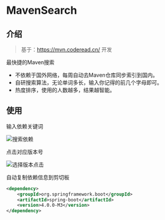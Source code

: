 # MavenSearch

## 介绍

> 基于：https://mvn.coderead.cn/ 开发

最快捷的Maven搜索
- 不依赖于国外网络，每周自动去Maven仓库同步索引到国内。
- 自研搜索算法，无论单词多长，输入你记得的前几个字母即可。
- 热度排序，使用的人数越多，结果越智能。

## 使用

输入依赖关键词

![搜索依赖](https://picx.zhimg.com/v2-4f3287153c9f8fa9cfa2c017c8cec562.png)

点击对应版本号

![选择版本点击](https://pic1.zhimg.com/v2-659b8cb904e3a49368cef6271084a3cb.png)

自动复制依赖信息到剪切板

```xml
<dependency>
    <groupId>org.springframework.boot</groupId>
    <artifactId>spring-boot</artifactId>
    <version>4.0.0-M3</version>
</dependency>
```

